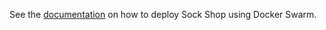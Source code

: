 See the [documentation](../../docs/deployment/docker-swarm.md) on how to deploy Sock Shop using Docker Swarm.
